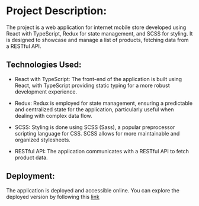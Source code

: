 # Project Description:

The project is a web application for internet mobile store developed using React with TypeScript, Redux for state management, and SCSS for styling. It is designed to showcase and manage a list of products, fetching data from a RESTful API.

## Technologies Used:

 - React with TypeScript: The front-end of the application is built using React, with TypeScript providing static typing for a more robust development experience.

 - Redux: Redux is employed for state management, ensuring a predictable and centralized state for the application, particularly useful when dealing with complex data flow.

 - SCSS: Styling is done using SCSS (Sass), a popular preprocessor scripting language for CSS. SCSS allows for more maintainable and organized stylesheets.

 - RESTful API: The application communicates with a RESTful API to fetch product data.

## Deployment:

The application is deployed and accessible online. You can explore the deployed version by following this [link](https://purplefade.github.io/product_catalog/)
